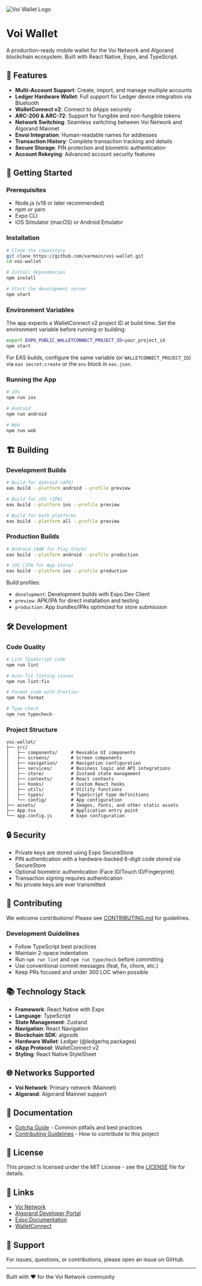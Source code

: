 ![Voi Wallet Logo](assets/voi_wallet_logo_crop.png)

# Voi Wallet

A production-ready mobile wallet for the Voi Network and Algorand blockchain ecosystem. Built with React Native, Expo, and TypeScript.

## 🌟 Features

- **Multi-Account Support**: Create, import, and manage multiple accounts
- **Ledger Hardware Wallet**: Full support for Ledger device integration via Bluetooth
- **WalletConnect v2**: Connect to dApps securely
- **ARC-200 & ARC-72**: Support for fungible and non-fungible tokens
- **Network Switching**: Seamless switching between Voi Network and Algorand Mainnet
- **Envoi Integration**: Human-readable names for addresses
- **Transaction History**: Complete transaction tracking and details
- **Secure Storage**: PIN protection and biometric authentication
- **Account Rekeying**: Advanced account security features

## 🚀 Getting Started

### Prerequisites

- Node.js (v18 or later recommended)
- npm or yarn
- Expo CLI
- iOS Simulator (macOS) or Android Emulator

### Installation

```bash
# Clone the repository
git clone https://github.com/xarmain/voi-wallet.git
cd voi-wallet

# Install dependencies
npm install

# Start the development server
npm start
```

### Environment Variables

The app expects a WalletConnect v2 project ID at build time. Set the environment variable before running or building:

```bash
export EXPO_PUBLIC_WALLETCONNECT_PROJECT_ID=your_project_id
npm start
```

For EAS builds, configure the same variable (or `WALLETCONNECT_PROJECT_ID`) via `eas secret:create` or the `env` block in `eas.json`.

### Running the App

```bash
# iOS
npm run ios

# Android
npm run android

# Web
npm run web
```

## 🏗️ Building

### Development Builds

```bash
# Build for Android (APK)
eas build --platform android --profile preview

# Build for iOS (IPA)
eas build --platform ios --profile preview

# Build for both platforms
eas build --platform all --profile preview
```

### Production Builds

```bash
# Android (AAB for Play Store)
eas build --platform android --profile production

# iOS (IPA for App Store)
eas build --platform ios --profile production
```

Build profiles:
- `development`: Development builds with Expo Dev Client
- `preview`: APK/IPA for direct installation and testing
- `production`: App bundles/IPAs optimized for store submission

## 🛠️ Development

### Code Quality

```bash
# Lint TypeScript code
npm run lint

# Auto-fix linting issues
npm run lint:fix

# Format code with Prettier
npm run format

# Type check
npm run typecheck
```

### Project Structure

```
voi-wallet/
├── src/
│   ├── components/     # Reusable UI components
│   ├── screens/        # Screen components
│   ├── navigation/     # Navigation configuration
│   ├── services/       # Business logic and API integrations
│   ├── store/          # Zustand state management
│   ├── contexts/       # React contexts
│   ├── hooks/          # Custom React hooks
│   ├── utils/          # Utility functions
│   ├── types/          # TypeScript type definitions
│   └── config/         # App configuration
├── assets/             # Images, fonts, and other static assets
├── App.tsx             # Application entry point
└── app.config.js       # Expo configuration
```

## 🔒 Security

- Private keys are stored using Expo SecureStore
- PIN authentication with a hardware-backed 6-digit code stored via SecureStore
- Optional biometric authentication (Face ID/Touch ID/Fingerprint)
- Transaction signing requires authentication
- No private keys are ever transmitted

## 🤝 Contributing

We welcome contributions! Please see [CONTRIBUTING.md](CONTRIBUTING.md) for guidelines.

### Development Guidelines

- Follow TypeScript best practices
- Maintain 2-space indentation
- Run `npm run lint` and `npm run typecheck` before committing
- Use conventional commit messages (feat, fix, chore, etc.)
- Keep PRs focused and under 300 LOC when possible

## 📚 Technology Stack

- **Framework**: React Native with Expo
- **Language**: TypeScript
- **State Management**: Zustand
- **Navigation**: React Navigation
- **Blockchain SDK**: algosdk
- **Hardware Wallet**: Ledger (@ledgerhq packages)
- **dApp Protocol**: WalletConnect v2
- **Styling**: React Native StyleSheet

## 🌐 Networks Supported

- **Voi Network**: Primary network (Mainnet)
- **Algorand**: Algorand Mainnet support

## 📖 Documentation

- [Gotcha Guide](GOTCHA.md) - Common pitfalls and best practices
- [Contributing Guidelines](CONTRIBUTING.md) - How to contribute to this project

## 📄 License

This project is licensed under the MIT License - see the [LICENSE](LICENSE) file for details.

## 🔗 Links

- [Voi Network](https://voi.network)
- [Algorand Developer Portal](https://developer.algorand.org)
- [Expo Documentation](https://docs.expo.dev)
- [WalletConnect](https://walletconnect.com)

## 💬 Support

For issues, questions, or contributions, please open an issue on GitHub.

---

Built with ❤️ for the Voi Network community
